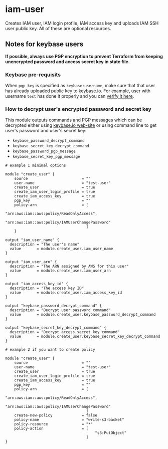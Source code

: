 # iam-user

Creates IAM user, IAM login profile, IAM access key and uploads IAM SSH user public key. All of these are optional resources.

## Notes for keybase users

**If possible, always use PGP encryption to prevent Terraform from keeping unencrypted password and access secret key in state file.**

### Keybase pre-requisits

When `pgp_key` is specified as `keybase:username`, make sure that that user has already uploaded public key to keybase.io. For example, user with username `test` has done it properly and you can [verify it here](https://keybase.io/test/pgp_keys.asc).

### How to decrypt user's encrypted password and secret key

This module outputs commands and PGP messages which can be decrypted either using [keybase.io web-site](https://keybase.io/decrypt) or using command line to get user's password and user's secret key:
- `keybase_password_decrypt_command`
- `keybase_secret_key_decrypt_command`
- `keybase_password_pgp_message`
- `keybase_secret_key_pgp_message`


```
# example 1 minimal options

module "create_user" {
    source                        = ""
    user-name                     = "test-user"
    create_user                   = true
    create_iam_user_login_profile = true
    create_iam_access_key         = true
    pgp_key                       = ""
    policy-arn                    = [
                                        "arn:aws:iam::aws:policy/ReadOnlyAccess", 
                                        "arn:aws:iam::aws:policy/IAMUserChangePassword"
                                    ]
    }

output "iam_user_name" {
  description = "The user's name"
  value       = module.create_user.iam_user_name
}

output "iam_user_arn" {
  description = "The ARN assigned by AWS for this user"
  value       = module.create_user.iam_user_arn
}

output "iam_access_key_id" {
  description = "The access key ID"
  value       = module.create_user.iam_access_key_id
}

output "keybase_password_decrypt_command" {
  description = "Decrypt user password command"
  value       = module.create_user.keybase_password_decrypt_command
}

output "keybase_secret_key_decrypt_command" {
  description = "Decrypt access secret key command"
  value       = module.create_user.keybase_secret_key_decrypt_command
}

# example 2 if you want to create policy

module "create_user" {
    source                        = ""
    user-name                     = "test-user"
    create_user                   = true
    create_iam_user_login_profile = true
    create_iam_access_key         = true
    pgp_key                       = ""
    policy-arn                    = [
                                        "arn:aws:iam::aws:policy/ReadOnlyAccess", 
                                        "arn:aws:iam::aws:policy/IAMUserChangePassword"
                                    ]
    create-new-policy             = false
    policy-name                   = "write-s3-backet"
    policy-resource               = "*"
    policy-action                 = [
                                        "s3:PutObject"
                                    ]
}
